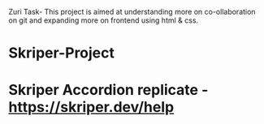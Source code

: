 Zuri Task- This project is aimed at understanding more on co-ollaboration on git and expanding more on frontend using html & css.
# Skriper-Project
# Skriper Accordion replicate - https://skriper.dev/help
